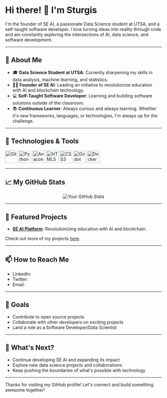# Hi there! 👋 I'm Sturgis

I'm the founder of SE AI, a passionate Data Science student at UTSA, and a self-taught software developer. I love turning ideas into reality through code and am constantly exploring the intersections of AI, data science, and software development.

---

## 🚀 About Me

- 🎓 **Data Science Student at UTSA**: Currently sharpening my skills in data analysis, machine learning, and statistics.
- 👨‍💻 **Founder of SE AI**: Leading an initiative to revolutionize education with AI and blockchain technology.
- 💻 **Self-Taught Software Developer**: Learning and building software solutions outside of the classroom.
- 📚 **Continuous Learner**: Always curious and always learning. Whether it's new frameworks, languages, or technologies, I'm always up for the challenge.

---

## 🔧 Technologies & Tools

<p align="left">
<img src="https://cdn.jsdelivr.net/gh/devicons/devicon@latest/icons/git/git-original.svg" alt="Git" width="40" height="40"/> 
<img src="https://cdn.jsdelivr.net/gh/devicons/devicon@latest/icons/python/python-plain.svg" alt="Python" width="40" height="40"/> 
<img src="https://cdn.jsdelivr.net/gh/devicons/devicon@latest/icons/anaconda/anaconda-original.svg" alt="Anaconda" width="40" height="40"/> 
<img src="https://cdn.jsdelivr.net/gh/devicons/devicon@latest/icons/html5/html5-plain.svg" alt="HTML5" width="40" height="40"/> 
<img src="https://cdn.jsdelivr.net/gh/devicons/devicon@latest/icons/css3/css3-original.svg" alt="CSS3" width="40" height="40"/> 
<img src="https://cdn.jsdelivr.net/gh/devicons/devicon@latest/icons/godot/godot-original.svg" alt="Godot" width="40" height="40"/>
<img src="https://cdn.jsdelivr.net/gh/devicons/devicon@latest/icons/docker/docker-original.svg" alt="Docker" width="40" height="40"/>
</p>

---

## 📈 My GitHub Stats

<p align="center">
  <img src="https://github-readme-stats.vercel.app/api?username=YourUsername&show_icons=true&theme=radical" alt="Your GitHub Stats" />
</p>

---

## 🌟 Featured Projects

- **[SE AI Platform](https://github.com/SEAIinitiative)**: Revolutionizing education with AI and blockchain.

Check out more of my projects [here](https://github.com/sturgis-steele?tab=repositories).

---

## 📫 How to Reach Me

- LinkedIn:
- Twitter:
- Email:

---

## 🎯 Goals

- Contribute to open source projects
- Collaborate with other developers on exciting projects
- Land a role as a Software Developer/Data Scientist

---

## 📅 What's Next?

- Continue developing SE AI and expanding its impact
- Explore new data science projects and collaborations
- Keep pushing the boundaries of what's possible with technology

---

Thanks for visiting my GitHub profile! Let's connect and build something awesome together!